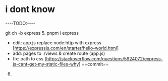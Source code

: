 # i dont know



----TODO:----

git ch -b express
5. pnpm i express
- edit: app.js replace node:http with express [https://expressjs.com/en/starter/hello-world.html]
- add: pages to ./views & create route (app.js)
- fix: path to css [https://stackoverflow.com/questions/5924072/express-js-cant-get-my-static-files-why]
==commit==
6. 